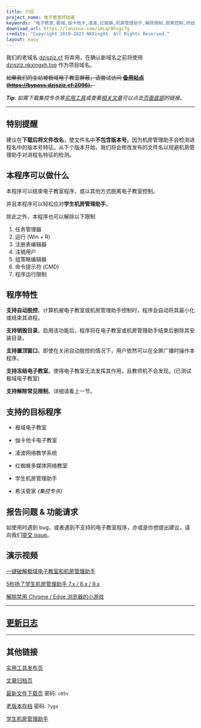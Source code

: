 ```yaml
---
title: 介绍
project_name: 电子教室终结者
keywords: "电子教室,极域,伽卡他卡,凌波,红蜘蛛,机房管理助手,解除限制,脱离控制,终结者,脱控,破解"
download_url: https://lanzoux.com/imLqr0hsgc7g
credits: "Copyright 2019-2023 NKXingXh. All Rights Reserved."
layout: easy
---
```


我们的老域名 [dzjszjz.cf](https://dzjszjz.cf) 将弃用，在确认新域名之前将使用 [dzjszjz.nkxingxh.top](https://dzjszjz.nkxingxh.top) 作为项目域名。

~~如果我们的主站被极域电子教室屏蔽，请尝试访问 **[备用站点 (https://bypass.dzjszjz.cf:2096)](https://bypass.dzjszjz.cf:2096)**。~~

***Tip**: 如需下载集控专杀等[实用工具](./utils.md)或查看[相关文章](./pages.md)可以点击[页面底部](#其他链接)的链接。*

* * *

## 特别提醒

建议在**下载后将文件改名**，使文件名中**不包含版本号**。因为机房管理助手会检测进程名中的版本号特征。从下个版本开始，我们将会修改发布的文件名以规避机房管理助手对进程名特征的检测。

## 本程序可以做什么

本程序可以结束电子教室程序，或以其他方式脱离电子教室控制。

并且本程序可以轻松应对**学生机房管理助手**。

除此之外，本程序也可以解除以下限制

  1. 任务管理器
  1. 运行 (Win + R)
  1. 注册表编辑器
  1. 注销用户
  1. 组策略编辑器
  1. 命令提示符 (CMD)
  1. 程序运行限制

## 程序特性

**支持自动脱控**。计算机被电子教室或机房管理助手控制时，程序会自动将其最小化或结束其进程。

**支持销毁目录**。启用该功能后，程序将在电子教室或机房管理助手结束后删除其安装目录。

**支持置顶窗口**。即使在关闭自动脱控的情况下，用户依然可以在全屏广播时操作本程序。

**支持冻结电子教室**。使得电子教室无法发挥其作用，且教师机不会发现。(已测试极域电子教室)

**支持解除常见限制**。详细请看上一节。

## 支持的目标程序

* 极域电子教室

* 伽卡他卡电子教室

* 凌波网络教学系统

* 红蜘蛛多媒体网络教室

* 学生机房管理助手

* 希沃管家 *(集控专杀)*

## 报告问题 & 功能请求

如使用时遇到 bug，或者遇到不支持的电子教室程序，亦或是你想提出建议，请向我们[提交 issue](https://github.com/eClassKiller/issue/issues/new/choose)。

## 演示视频

[一键破解极域电子教室和机房管理助手](https://www.bilibili.com/video/BV14v411Y78n/)

[5秒扬了学生机房管理助手 7.x / 8.x / 9.x](https://www.bilibili.com/video/BV195411D7nP/)

[解除禁用 Chrome / Edge 浏览器的小游戏](https://www.bilibili.com/video/BV1Sm4y1Y7ET/)

* * *

## [更新日志](./changes.md)

* * *

## 其他链接

[实用工具发布页](./utils.md)

[文章归档页](./pages.md)

[最新文件下载页](https://lanzoux.com/b08s1t7mb) 密码: `c85v`

[老版本存档](https://lanzoux.com/b08t69wfa) 密码: `7yga`

[学生机房管理助手](http://www.jfglzs.com)
